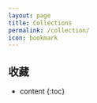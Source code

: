 ```yaml
---
layout: page
title: Collections
permalink: /collection/
icon: bookmark
---
```


## 收藏

* content
{:toc}

